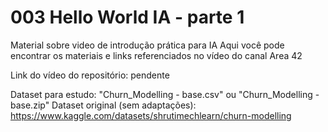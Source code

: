 # 003 Hello World IA - parte 1
Material sobre video de introdução prática para IA
Aqui você pode encontrar os materiais e links referenciados no vídeo do canal Area 42

Link do vídeo do repositório: pendente

Dataset para estudo: "Churn_Modelling - base.csv" ou "Churn_Modelling - base.zip"
Dataset original (sem adaptações): https://www.kaggle.com/datasets/shrutimechlearn/churn-modelling 
